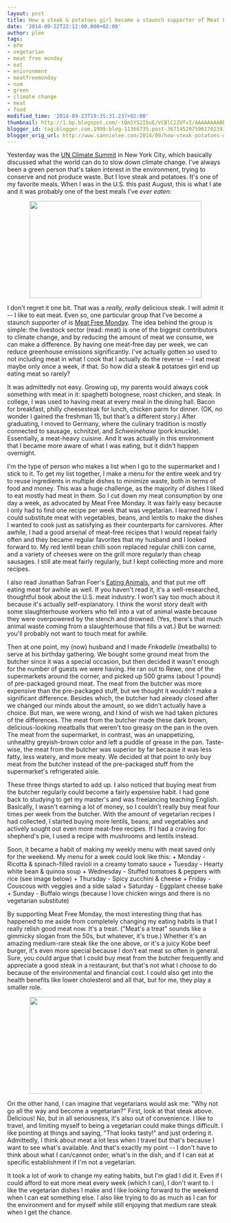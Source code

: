 ```yaml
---
layout: post
title: How a steak & potatoes girl became a staunch supporter of Meat Free Monday
date: '2014-09-22T22:12:00.000+02:00'
author: plee
tags:
- mfm
- vegetarian
- meat free monday
- eat
- enivronment
- meatfreemonday
- nom
- green
- climate change
- meat
- food
modified_time: '2014-09-23T19:35:31.237+02:00'
thumbnail: http://1.bp.blogspot.com/-tQmSYS2IbuE/VCBlC2ZUTvI/AAAAAAAABEE/J84UZB-rSHY/s72-c/WP_20140808_18_38_10_Pro.jpg
blogger_id: tag:blogger.com,1999:blog-11366735.post-3671452075961702391
blogger_orig_url: http://www.sannielee.com/2014/09/how-steak-potatoes-girl-became-staunch.html
---
```


Yesterday was the <a href="http://www.un.org/climatechange/summit/" target="_blank">UN Climate Summit</a> in New York City, 
which basically discussed what the world can do to slow down climate change. I've always been a green person that's taken 
interest in the environment, trying to conserve and not produce waste. But I love steak and potatoes. 
It's one of my favorite meals. When I was in the U.S. this past August, this is what I ate and it was probably one of 
the best meals I've *ever eaten*:

<div class="separator" style="clear: both; text-align: center;">
	<a href="http://1.bp.blogspot.com/-tQmSYS2IbuE/VCBlC2ZUTvI/AAAAAAAABEE/J84UZB-rSHY/s1600/WP_20140808_18_38_10_Pro.jpg" imageanchor="1" style="margin-left: 1em; margin-right: 1em;">
	<img border="0" src="http://1.bp.blogspot.com/-tQmSYS2IbuE/VCBlC2ZUTvI/AAAAAAAABEE/J84UZB-rSHY/s1600/WP_20140808_18_38_10_Pro.jpg" height="225" width="400" />
	</a>
</div>

I don't regret it one bit. That was a *really, really* delicious steak. I will admit it -- I like to eat meat. Even 
so, one particular group that I've become a staunch supporter of is <a href="http://www.meatfreemondays.com/" target="_blank">
Meat Free Monday</a>. The idea behind the group is simple: the livestock sector (read: meat) is one of the biggest 
contributors to climate change, and by reducing the amount of meat we consume, we can make a difference. 
By having one meat-free day per week, we can reduce greenhouse emissions significantly. I've actually gotten so used 
to not including meat in what I cook that I actually do the reverse -- I eat meat maybe only once a week, if that.
So how did a steak & potatoes girl end up eating meat so rarely?

It was admittedly not easy. Growing up, my parents would always cook something with meat in it: spaghetti bolognese, 
roast chicken, and steak. In college, I was used to having meat at every meal in the dining hall. Bacon for breakfast, 
philly cheesesteak for lunch, chicken parm for dinner. (OK, no wonder I gained the freshman 15, but that's a different story.) 
After graduating, I moved to Germany, where the culinary tradition is mostly connected to sausage, schnitzel, and _Schweinehaxe_ 
(pork knuckle). Essentially, a meat-heavy cuisine. And it was actually in this environment that I became more aware 
of what I was eating, but it didn't happen overnight.

I'm the type of person who makes a list when I go to the supermarket and I stick to it. To get my list together, 
I make a menu for the entire week and try to reuse ingredients in multiple dishes to minimize waste, both in terms of 
food and money. This was a huge challenge, as the majority of dishes I liked to eat mostly had meat in them. So I cut 
down my meat consumption by one day a week, as advocated by Meat Free Monday. It was fairly easy because I only had 
to find one recipe per week that was vegetarian. I learned how I could substitute meat with vegetables, beans, and 
lentils to make the dishes I wanted to cook just as satisfying as their counterparts for carnivores. After awhile, 
I had a good arsenal of meat-free recipes that I would repeat fairly often and they became regular favorites that my 
husband and I looked forward to. My red lentil bean chilli soon replaced regular chilli con carne, and a variety of 
cheeses were on the grill more regularly than cheap sausages. I still ate meat fairly regularly, but I kept 
collecting more and more recipes.

I also read Jonathan Safran Foer's 
<a href="https://www.goodreads.com/book/show/6604712-eating-animals?ac=1" target="_blank">Eating Animals</a>, and 
that put me off eating meat for awhile as well. If you haven't read it, it's a well-researched, thoughtful book 
about the U.S. meat industry. I won't say too much about it because it's actually self-explanatory. I think the worst
 story dealt with some slaughterhouse workers who fell into a vat of animal waste because they were overpowered by 
 the stench and drowned. (Yes, there's that much animal waste coming from a slaughterhouse that fills a vat.) But 
 be warned: you'll probably not want to touch meat for awhile. 
 
 Then at one point, my (now) husband and I made _Frikadelle_ (meatballs) to serve at his birthday gathering. 
 We bought some ground meat from the butcher since it was a special occasion, but then decided it wasn't enough for 
 the number of guests we were having. He ran out to Rewe, one of the supermarkets around the corner, and picked up 
 500 grams (about 1 pound) of pre-packaged ground meat. The meat from the butcher was more expensive than the 
 pre-packaged stuff, but we thought it wouldn't make a significant difference. Besides which, the butcher had 
 already closed after we changed our minds about the amount, so we didn't actually have a choice. But man, we 
 were wrong, and I kind of wish we had taken pictures of the differences. The meat from the butcher made these 
 dark brown, delicious-looking meatballs that weren't too greasy on the pan in the oven. The meat from the 
 supermarket, in contrast, was an unappetizing, unhealthy greyish-brown color and left a puddle of grease in the pan.
  Taste-wise, the meat from the butcher was superior by far because it was less fatty, less watery, and more meaty. 
  We decided at that point to only buy meat from the butcher instead of the pre-packaged stuff from the supermarket's
   refrigerated aisle.
   
These three things started to add up. I also noticed that buying meat from the butcher regularly could become a 
fairly expensive habit. I had gone back to studying to get my master's and was freelancing teaching English. 
Basically, I wasn't earning a lot of money, so I couldn't really buy meat four times per week from the butcher. 
With the amount of vegetarian recipes I had collected, I started buying more lentils, beans, and vegetables and 
actively sought out even more meat-free recipes. If I had a craving for shepherd's pie, I used a recipe with 
mushrooms and lentils instead. 

Soon, it became a habit of making my weekly menu with meat saved only for the weekend. My menu for a week could 
look like this:
		+	Monday - Ricotta & spinach-filled ravioli in a creamy tomato sauce
		+	Tuesday - Hearty white bean & quinoa soup
		+	Wednesday - Stuffed tomatoes & peppers with rice (see image below)
		+	Thursday - Spicy zucchini &amp; cheese
		+	Friday - Couscous with veggies and a side salad
		+	Saturday - Eggplant cheese bake
		+	Sunday - Buffalo wings (because I love chicken wings and there is no vegetarian substitute)
	
By supporting Meat Free Monday, the most interesting thing that has happened to me aside from completely 
changing my eating habits is that I really relish good meat now. It's a treat. ("Meat's a treat" sounds like a 
gimmicky slogan from the 50s, but whatever, it's true.) Whether it's an amazing medium-rare steak like the one 
above, or it's a juicy Kobe beef burger, it's even more special because I don't eat meat so often in general. 
Sure, you could argue that I could buy meat from the butcher frequently and appreciate a good steak in a 
restaurant, but that's not what I choose to do because of the environmental and financial cost. I could also 
get into the health benefits like lower cholesterol and all that, but for me, they play a smaller role.

<div class="separator" style="clear: both; text-align: center;">
	<a href="http://3.bp.blogspot.com/-bcgXeqsBkZo/VCBlCzbDYTI/AAAAAAAABEA/1ww7X1R2TIY/s1600/WP_20140922_19_32_20_Pro.jpg" imageanchor="1" style="margin-left: 1em; margin-right: 1em;">
		<img border="0" src="http://3.bp.blogspot.com/-bcgXeqsBkZo/VCBlCzbDYTI/AAAAAAAABEA/1ww7X1R2TIY/s1600/WP_20140922_19_32_20_Pro.jpg" height="225" width="400" />
	</a>
</div>

On the other hand, I can imagine that vegetarians would ask me: "Why not go all the way and become a vegetarian?" 
First, look at that steak above. Delicious! No, but in all seriousness, it's also out of convenience. I like to 
travel, and limiting myself to being a vegetarian could make things difficult. I like pointing at things and 
saying, "That looks tasty!" and just ordering it. Admittedly, I think about meat a lot less when I travel but 
that's because I want to see what's available. And that's exactly my point -- I don't have to think about what 
I can/cannot order, what's in the dish, and if I can eat at specific establishment if I'm not a vegetarian. 

It took a lot of work to change my eating habits, but I'm glad I did it. Even if I could afford to eat more meat 
every week (which I can), I don't want to. I like the vegetarian dishes I make and I like looking forward to the 
weekend when I can eat something else. I also like trying to do as much as I can for the environment and for myself 
while still enjoying that medium rare steak when I get the chance.